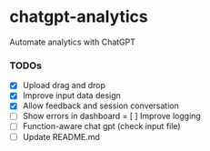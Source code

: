 # chatgpt-analytics
Automate analytics with ChatGPT

### TODOs
- [x] Upload drag and drop
- [x] Improve input data design
- [x] Allow feedback and session conversation
- [ ] Show errors in dashboard
= [ ] Improve logging
- [ ] Function-aware chat gpt (check input file)
- [ ] Update README.md